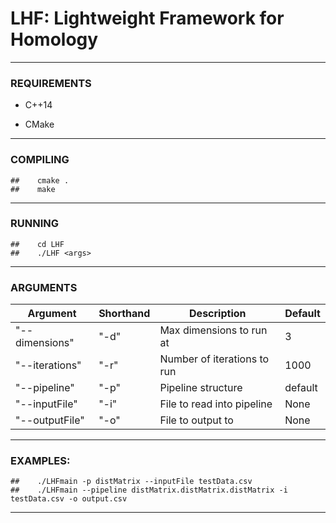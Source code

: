 # LHF: Lightweight Framework for Homology

---

### REQUIREMENTS 

- C++14
  
- CMake

---
			  
### COMPILING 

	##    cmake .
	##    make

---

###  RUNNING 

	##    cd LHF
	##    ./LHF <args>

---

### ARGUMENTS

 | Argument  | Shorthand | Description | Default
 | ------------- | ------------- | ------------- | ------------- |
 |  "--dimensions" | "-d" | Max dimensions to run at | 3 |
 |  "--iterations" | "-r" | Number of iterations to run | 1000 |
 |  "--pipeline" | "-p" | Pipeline structure | default |
 |  "--inputFile" | "-i" | File to read into pipeline | None |
 |  "--outputFile" | "-o" | File to output to | None |

---
 
### EXAMPLES:

	##    ./LHFmain -p distMatrix --inputFile testData.csv
	##    ./LHFmain --pipeline distMatrix.distMatrix.distMatrix -i testData.csv -o output.csv

---
